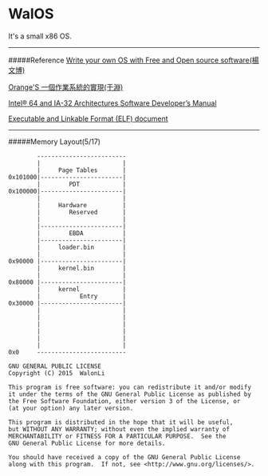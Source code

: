 # WalOS

It's a small x86 OS.


----

#####Reference
[Write your own OS with Free and Open source software(楊文博)](http://share.solrex.cn/WriteOS/)

[Orange'S 一個作業系統的實現(于淵)](http://forrestyu.net/)

[Intel® 64 and IA-32 Architectures Software Developer’s Manual](http://www.intel.com/content/www/us/en/processors/architectures-software-developer-manuals.html)

[Executable and Linkable Format (ELF) document](http://flint.cs.yale.edu/cs422/doc/ELF_Format.pdf)

----

#####Memory Layout(5/17)
```
        -------------------------
        |                       |        
        |     Page Tables       |
0x101000|-----------------------|
        |        PDT            |
0x100000|-----------------------|
        |                       |
        |     Hardware          |        
        |        Reserved       |
        |                       |
        |-----------------------|        
        |        EBDA           |
        |-----------------------|
        |     loader.bin        |        
        |                       |
0x90000 |-----------------------|
        |     kernel.bin        |        
        |                       |
0x80000 |-----------------------|
        |     kernel            |        
        |           Entry       |
0x30000 |-----------------------|
        |                       |        
        |                       |
        |                       |        
        |                       |
        |                       |        
        |                       |
0x0     -------------------------
```

```
GNU GENERAL PUBLIC LICENSE
Copyright (C) 2015  WalonLi

This program is free software: you can redistribute it and/or modify
it under the terms of the GNU General Public License as published by
the Free Software Foundation, either version 3 of the License, or
(at your option) any later version.

This program is distributed in the hope that it will be useful,
but WITHOUT ANY WARRANTY; without even the implied warranty of
MERCHANTABILITY or FITNESS FOR A PARTICULAR PURPOSE.  See the
GNU General Public License for more details.

You should have received a copy of the GNU General Public License
along with this program.  If not, see <http://www.gnu.org/licenses/>.
```
